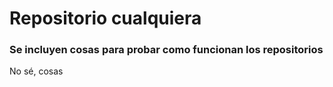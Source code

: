 # Repositorio cualquiera
### Se incluyen cosas para probar como funcionan los repositorios

No sé, cosas